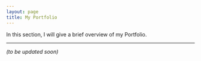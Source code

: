 ```yaml
---
layout: page
title: My Portfolio
---
```


In this section, I will give a brief overview of my Portfolio.

---

_(to be updated soon)_
